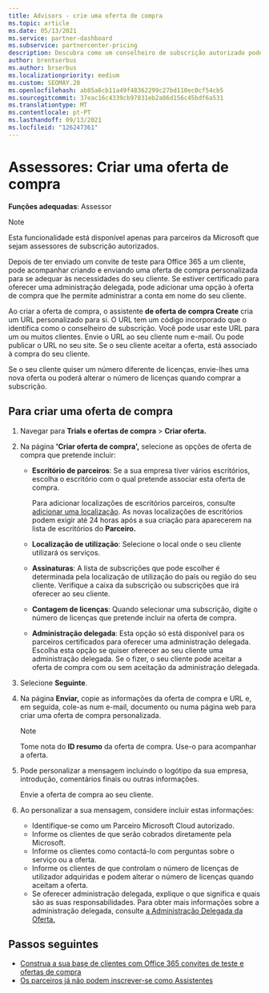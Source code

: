 ```yaml
---
title: Advisors - crie uma oferta de compra
ms.topic: article
ms.date: 05/13/2021
ms.service: partner-dashboard
ms.subservice: partnercenter-pricing
description: Descubra como um conselheiro de subscrição autorizado pode usar o Partner Center para criar uma oferta de compra e URL personalizado para incluir em Office 365 convites de teste.
author: brentserbus
ms.author: brserbus
ms.localizationpriority: medium
ms.custom: SEOMAY.20
ms.openlocfilehash: ab85a6cb11a49f48362299c27bd110ec0cf54cb5
ms.sourcegitcommit: 37eac16c4339cb97831eb2a86d156c45bdf6a531
ms.translationtype: MT
ms.contentlocale: pt-PT
ms.lasthandoff: 09/13/2021
ms.locfileid: "126247361"
---
```

# <a name="advisors-create-a-purchase-offer"></a>Assessores: Criar uma oferta de compra

 
**Funções adequadas**: Assessor


> [!NOTE]
> Esta funcionalidade está disponível apenas para parceiros da Microsoft que sejam assessores de subscrição autorizados.

Depois de ter enviado um convite de teste para Office 365 a um cliente, pode acompanhar criando e enviando uma oferta de compra personalizada para se adequar às necessidades do seu cliente. Se estiver certificado para oferecer uma administração delegada, pode adicionar uma opção à oferta de compra que lhe permite administrar a conta em nome do seu cliente.

Ao criar a oferta de compra, o assistente **de oferta de compra Create** cria um URL personalizado para si. O URL tem um código incorporado que o identifica como o conselheiro de subscrição. Você pode usar este URL para um ou muitos clientes. Envie o URL ao seu cliente num e-mail. Ou pode publicar o URL no seu site. Se o seu cliente aceitar a oferta, está associado à compra do seu cliente.

Se o seu cliente quiser um número diferente de licenças, envie-lhes uma nova oferta ou poderá alterar o número de licenças quando comprar a subscrição.

## <a name="to-create-a-purchase-offer"></a>Para criar uma oferta de compra

1. Navegar para **Trials e ofertas de compra**  >  **Criar oferta.**

2. Na página **'Criar oferta de compra',** selecione as opções de oferta de compra que pretende incluir:

    - **Escritório de parceiros**: Se a sua empresa tiver vários escritórios, escolha o escritório com o qual pretende associar esta oferta de compra.

        Para adicionar localizações de escritórios parceiros, consulte [adicionar uma localização](manage-locations.md). As novas localizações de escritórios podem exigir até 24 horas após a sua criação para aparecerem na lista de escritórios do **Parceiro.**

    - **Localização de utilização**: Selecione o local onde o seu cliente utilizará os serviços.
    - **Assinaturas**: A lista de subscrições que pode escolher é determinada pela localização de utilização do país ou região do seu cliente. Verifique a caixa da subscrição ou subscrições que irá oferecer ao seu cliente.
    - **Contagem de licenças**: Quando selecionar uma subscrição, digite o número de licenças que pretende incluir na oferta de compra.
    - **Administração delegada**: Esta opção só está disponível para os parceiros certificados para oferecer uma administração delegada. Escolha esta opção se quiser oferecer ao seu cliente uma administração delegada. Se o fizer, o seu cliente pode aceitar a oferta de compra com ou sem aceitação da administração delegada.

3. Selecione **Seguinte**.

4. Na página **Enviar,** copie as informações da oferta de compra e URL e, em seguida, cole-as num e-mail, documento ou numa página web para criar uma oferta de compra personalizada.

    > [!NOTE]
    > Tome nota do **ID resumo** da oferta de compra. Use-o para acompanhar a oferta.

5. Pode personalizar a mensagem incluindo o logótipo da sua empresa, introdução, comentários finais ou outras informações.

    Envie a oferta de compra ao seu cliente.

6. Ao personalizar a sua mensagem, considere incluir estas informações:

    - Identifique-se como um Parceiro Microsoft Cloud autorizado.
    - Informe os clientes de que serão cobrados diretamente pela Microsoft.
    - Informe os clientes como contactá-lo com perguntas sobre o serviço ou a oferta.
    - Informe os clientes de que controlam o número de licenças de utilizador adquiridas e podem alterar o número de licenças quando aceitam a oferta.
    - Se oferecer administração delegada, explique o que significa e quais são as suas responsabilidades. Para obter mais informações sobre a administração delegada, consulte [a Administração Delegada da Oferta.](customers-revoke-admin-privileges.md)

## <a name="next-steps"></a>Passos seguintes

- [Construa a sua base de clientes com Office 365 convites de teste e ofertas de compra](advisors-build-your-business.md)
- [Os parceiros já não podem inscrever-se como Assistentes](advisors-no-csp.md)